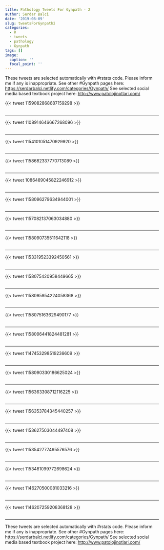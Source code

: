 ```yaml
---
title: Pathology Tweets For Gynpath - 2
author: Serdar Balci
date: '2019-08-09'
slug: tweetsForGynpath2
categories:
  - R
  - tweets
  - pathology
  - Gynpath
tags: []
image:
  caption: ''
  focal_point: ''
---
```



These tweets are selected automatically with #rstats code. Please inform me if any is inappropriate.
See other #Gynpath pages here: https://serdarbalci.netlify.com/categories/Gynpath/ 
See selected social media based textbook project here: http://www.patolojinotlari.com/

{{< tweet 1159082868687159298 >}}
<br>
<br>
<hr>
{{< tweet 1108914646667268096 >}}
<br>
<br>
<hr>
{{< tweet 1154101051470929920 >}}
<br>
<br>
<hr>
{{< tweet 1158682337770713089 >}}
<br>
<br>
<hr>
{{< tweet 1086489045822246912 >}}
<br>
<br>
<hr>
{{< tweet 1158096279634944001 >}}
<br>
<br>
<hr>
{{< tweet 1157082137063034880 >}}
<br>
<br>
<hr>
{{< tweet 1158090735511642118 >}}
<br>
<br>
<hr>
{{< tweet 1153319523392450561 >}}
<br>
<br>
<hr>
{{< tweet 1158075420958449665 >}}
<br>
<br>
<hr>
{{< tweet 1158095954224058368 >}}
<br>
<br>
<hr>
{{< tweet 1158075163629490177 >}}
<br>
<br>
<hr>
{{< tweet 1158096441824481281 >}}
<br>
<br>
<hr>
{{< tweet 1147453298519236609 >}}
<br>
<br>
<hr>
{{< tweet 1158090330186625024 >}}
<br>
<br>
<hr>
{{< tweet 1156363308712116225 >}}
<br>
<br>
<hr>
{{< tweet 1156353784345440257 >}}
<br>
<br>
<hr>
{{< tweet 1153627503044497408 >}}
<br>
<br>
<hr>
{{< tweet 1153542777495576576 >}}
<br>
<br>
<hr>
{{< tweet 1153481099772698624 >}}
<br>
<br>
<hr>
{{< tweet 1146270500081033216 >}}
<br>
<br>
<hr>
{{< tweet 1146207259208368128 >}}
<br>
<br>
<hr>


These tweets are selected automatically with #rstats code. Please inform me if any is inappropriate.
See other #Gynpath pages here: https://serdarbalci.netlify.com/categories/Gynpath/ 
See selected social media based textbook project here: http://www.patolojinotlari.com/
